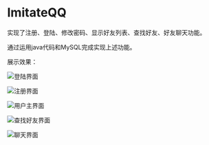 # ImitateQQ

实现了注册、登陆、修改密码、显示好友列表、查找好友、好友聊天功能。

通过运用java代码和MySQL完成实现上述功能。

展示效果：

![登陆界面](C:\Users\guansheng\Desktop\md文件\imitateqq图片\登陆.png)

![注册界面](C:\Users\guansheng\Desktop\md文件\imitateqq图片\注册.png)

![用户主界面](C:\Users\guansheng\Desktop\md文件\imitateqq图片\用户.png)

![查找好友界面](C:\Users\guansheng\Desktop\md文件\imitateqq图片\好友.png)



![聊天界面](C:\Users\guansheng\Desktop\md文件\imitateqq图片\聊天.png)

